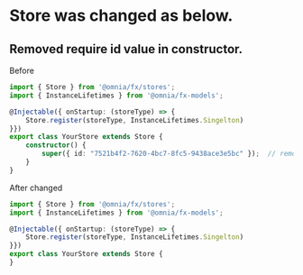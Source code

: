 # Store was changed as below.

## Removed require id value in constructor.

Before
```ts
import { Store } from '@omnia/fx/stores';
import { InstanceLifetimes } from '@omnia/fx-models';

@Injectable({ onStartup: (storeType) => { 
    Store.register(storeType, InstanceLifetimes.Singelton) 
}})
export class YourStore extends Store {
    constructor() {
        super({ id: "7521b4f2-7620-4bc7-8fc5-9438ace3e5bc" });  // removed id value here.
    }  
}
```

After changed
```ts
import { Store } from '@omnia/fx/stores';
import { InstanceLifetimes } from '@omnia/fx-models';

@Injectable({ onStartup: (storeType) => { 
    Store.register(storeType, InstanceLifetimes.Singelton) 
}})
export class YourStore extends Store {
}
```


